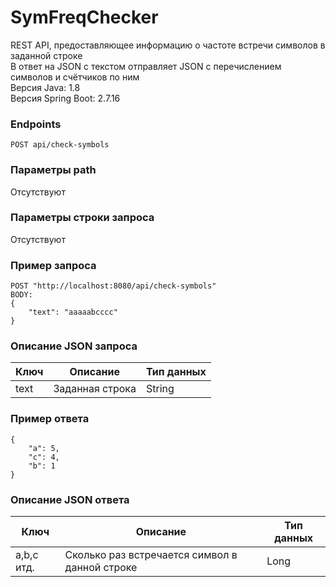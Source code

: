 # SymFreqChecker
REST API, предоставляющее информацию о частоте встречи символов в заданной строке  
В ответ на JSON с текстом отправляет JSON с перечислением символов и счётчиков по ним  
Версия Java: 1.8  
Версия Spring Boot: 2.7.16  

### Endpoints  
```
POST api/check-symbols  
```
### Параметры path  
Отсутствуют  

### Параметры строки запроса  
Отсутствуют  

### Пример запроса  
```
POST "http://localhost:8080/api/check-symbols"
BODY:  
{  
    "text": "aaaaabcccc"  
}  
```
### Описание JSON запроса
| Ключ | Описание | Тип данных |
|----------------|---------|----------------|
| text | Заданная строка | String |

### Пример ответа 
```
{  
    "a": 5,  
    "c": 4,  
    "b": 1  
}  
```
### Описание JSON ответа
| Ключ | Описание | Тип данных |
|----------------|---------|----------------|
| a,b,c итд. | Сколько раз встречается символ в данной строке | Long |
